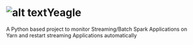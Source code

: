 # ![alt text](https://github.com/lluminov/Yeagle/blob/master/Yeagle.png?raw=true)Yeagle
A Python based project to monitor Streaming/Batch Spark Applications on Yarn and restart streaming Applications automatically


